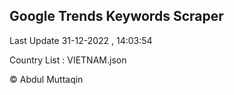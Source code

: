 

## Google Trends Keywords Scraper 
 
Last Update 31-12-2022 , 14:03:54

Country List :
VIETNAM.json



© Abdul Muttaqin 

